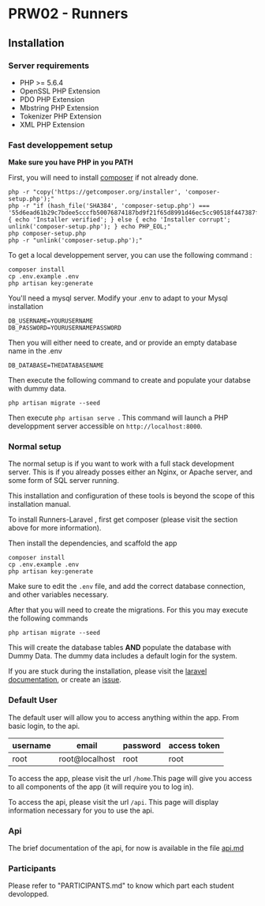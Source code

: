 # PRW02 - Runners
## Installation
### Server requirements
- PHP >= 5.6.4
- OpenSSL PHP Extension
- PDO PHP Extension
- Mbstring PHP Extension
- Tokenizer PHP Extension
- XML PHP Extension

### Fast developpement setup

**Make sure you have PHP in you PATH**

First, you will need to install [composer](https://getcomposer.org/download/) if not already done.
```
php -r "copy('https://getcomposer.org/installer', 'composer-setup.php');"
php -r "if (hash_file('SHA384', 'composer-setup.php') === '55d6ead61b29c7bdee5cccfb50076874187bd9f21f65d8991d46ec5cc90518f447387fb9f76ebae1fbbacf329e583e30') { echo 'Installer verified'; } else { echo 'Installer corrupt'; unlink('composer-setup.php'); } echo PHP_EOL;"
php composer-setup.php
php -r "unlink('composer-setup.php');"
```


To get a local developpement server, you can use the following command :
```
composer install
cp .env.example .env
php artisan key:generate

```
You'll need a mysql server. Modify your .env to adapt to your Mysql installation
```
DB_USERNAME=YOURUSERNAME
DB_PASSWORD=YOURUSERNAMEPASSWORD
```
Then you will either need to create, and or provide an empty database name in the .env
```
DB_DATABASE=THEDATABASENAME
```

Then execute the following command to create and populate your databse with dummy data.
```
php artisan migrate --seed
```

Then execute ```php artisan serve ```. This command will launch a PHP developpment server accessible on `http://localhost:8000`.

### Normal setup

The normal setup is if you want to work with a full stack development server. This is if you already posses either an Nginx, or Apache server, and some form of SQL server running.

This installation and configuration of these tools is beyond the scope of this installation manual.

To install Runners-Laravel , first get composer (please visit the section above for more information).

Then install the dependencies, and scaffold the app
```
composer install
cp .env.example .env
php artisan key:generate
```

Make sure to edit the ```.env``` file, and add the correct database connection, and other variables necessary.

After that you will need to create the migrations. For this you may execute the following commands
```
php artisan migrate --seed
```

This will create the database tables **AND** populate the database with Dummy Data.
The dummy data includes a default login for the system.

If you are stuck during the installation, please visit the [laravel documentation](https://laravel.com/docs/5.3/installation), or create an [issue](https://github.com/CPNV-ES/Runners-Laravel/issues/new).

### Default User

The default user will allow you to access anything within the app. From basic login, to the api.

| username | email          | password | access token |
|----------|----------------|----------|--------------|
| root     | root@localhost | root     | root         |

To access the app, please visit the url ```/home```.This page will give you access to all components of the app (it will require you to log in).

To access the api, please visit the url ```/api```. This page will display information necessary for you to use the api.

### Api

The brief documentation of the api, for now is available in the file [api.md](/api.md)

### Participants

Please refer to "PARTICIPANTS.md" to know which part each student devolopped.

